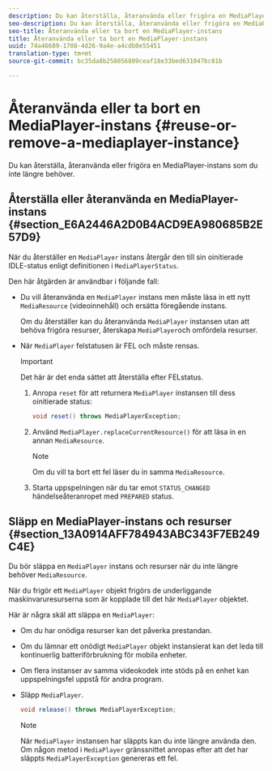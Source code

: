 ```yaml
---
description: Du kan återställa, återanvända eller frigöra en MediaPlayer-instans som du inte längre behöver.
seo-description: Du kan återställa, återanvända eller frigöra en MediaPlayer-instans som du inte längre behöver.
seo-title: Återanvända eller ta bort en MediaPlayer-instans
title: Återanvända eller ta bort en MediaPlayer-instans
uuid: 74a46689-1708-4d26-9a4e-a4cdb0e55451
translation-type: tm+mt
source-git-commit: bc35da8b258056809ceaf18e33bed631047bc81b

---
```



# Återanvända eller ta bort en MediaPlayer-instans {#reuse-or-remove-a-mediaplayer-instance}

Du kan återställa, återanvända eller frigöra en MediaPlayer-instans som du inte längre behöver.

## Återställa eller återanvända en MediaPlayer-instans {#section_E6A2446A2D0B4ACD9EA980685B2E57D9}

När du återställer en `MediaPlayer` instans återgår den till sin oinitierade IDLE-status enligt definitionen i `MediaPlayerStatus`.

Den här åtgärden är användbar i följande fall:

* Du vill återanvända en `MediaPlayer` instans men måste läsa in ett nytt `MediaResource` (videoinnehåll) och ersätta föregående instans.

   Om du återställer kan du återanvända `MediaPlayer` instansen utan att behöva frigöra resurser, återskapa `MediaPlayer`och omfördela resurser.

* När `MediaPlayer` felstatusen är FEL och måste rensas.

   >[!IMPORTANT]
   >
   >Det här är det enda sättet att återställa efter FELstatus.

   1. Anropa `reset` för att returnera `MediaPlayer` instansen till dess oinitierade status:

      ```java
      void reset() throws MediaPlayerException; 
      ```

   1. Använd `MediaPlayer.replaceCurrentResource()` för att läsa in en annan `MediaResource`.

      >[!NOTE]
      >
      >Om du vill ta bort ett fel läser du in samma `MediaResource`.

   1. Starta uppspelningen när du tar emot `STATUS_CHANGED` händelseåteranropet med `PREPARED` status.

## Släpp en MediaPlayer-instans och resurser {#section_13A0914AFF784943ABC343F7EB249C4E}

Du bör släppa en `MediaPlayer` instans och resurser när du inte längre behöver `MediaResource`.

När du frigör ett `MediaPlayer` objekt frigörs de underliggande maskinvaruresurserna som är kopplade till det här `MediaPlayer` objektet.

Här är några skäl att släppa en `MediaPlayer`:

* Om du har onödiga resurser kan det påverka prestandan.
* Om du lämnar ett onödigt `MediaPlayer` objekt instansierat kan det leda till kontinuerlig batteriförbrukning för mobila enheter.
* Om flera instanser av samma videokodek inte stöds på en enhet kan uppspelningsfel uppstå för andra program.

* Släpp `MediaPlayer`.

   ```java
   void release() throws MediaPlayerException;
   ```

   >[!NOTE]
   >
   >När `MediaPlayer` instansen har släppts kan du inte längre använda den. Om någon metod i `MediaPlayer` gränssnittet anropas efter att det har släppts `MediaPlayerException` genereras ett fel.